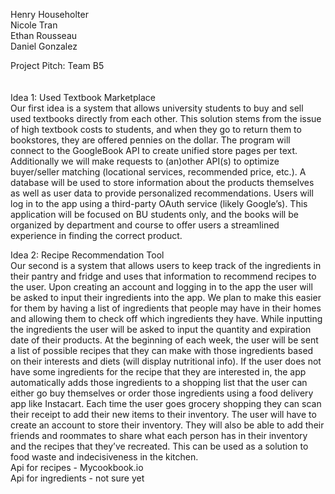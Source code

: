Henry Householter <br>
Nicole Tran <br>
Ethan Rousseau <br>
Daniel Gonzalez <br>


Project Pitch: Team B5 <br>
 <br>
 <br>
Idea 1: Used Textbook Marketplace <br>
        Our first idea is a system that allows university students to buy and sell used textbooks directly from each other. This solution stems from the issue of high textbook costs to students, and when they go to return them to bookstores, they are offered pennies on the dollar. The program will connect to the GoogleBook API to create unified store pages per text. Additionally we will make requests to (an)other API(s) to optimize buyer/seller matching (locational services, recommended price, etc.). A database will be used to store information about the products themselves as well as user data to provide personalized recommendations. Users will log in to the app using a third-party OAuth service (likely Google’s). This application will be focused on BU students only, and the books will be organized by department and course to offer users a streamlined experience in finding the correct product.

Idea 2: Recipe Recommendation Tool  <br>
        Our second is a system that allows users to keep track of the ingredients in their pantry and fridge and uses that information to recommend recipes to the user. Upon creating an account and logging in to the app the user will be asked to input their ingredients into the app. We plan to make this easier for them by having a list of ingredients that people may have in their homes and allowing them to check off which ingredients they have. While inputting the ingredients the user will be asked to input the quantity and expiration date of their products. At the beginning of each week, the user will be sent a list of possible recipes that they can make with those ingredients based on their interests and diets (will display nutritional info). If the user does not have some ingredients for the recipe that they are interested in, the app automatically adds those ingredients to a shopping list that the user can either go buy themselves or order those ingredients using a food delivery app like Instacart. Each time the user goes grocery shopping they can scan their receipt to add their new items to their inventory. The user will have to create an account to store their inventory. They will also be able to add their friends and roommates to share what each person has in their inventory and the recipes that they’ve recreated. This can be used as a solution to food waste and indecisiveness in the kitchen.  <br>
Api for recipes - Mycookbook.io <br>
Api for ingredients - not sure yet  <br>
